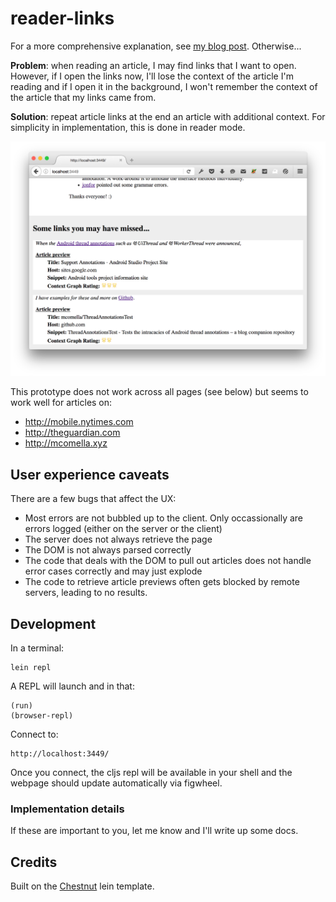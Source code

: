 # reader-links
For a more comprehensive explanation, see [my blog post][blog]. Otherwise...

**Problem**: when reading an article, I may find links that I want to open.
However, if I open the links now, I'll lose the
context of the article I'm reading and if I open it in the background,
I won't remember the context of the article that my links came from.

**Solution**: repeat article links at the end an article with additional
context. For simplicity in implementation, this is done in reader mode.

![screenshot](readme-res/screenshot.png)

This prototype does not work across all pages (see below) but seems to
work well for articles on:
* http://mobile.nytimes.com
* http://theguardian.com
* http://mcomella.xyz

## User experience caveats
There are a few bugs that affect the UX:
* Most errors are not bubbled up to the client. Only occassionally are errors
logged (either on the server or the client)
* The server does not always retrieve the page
* The DOM is not always parsed correctly
* The code that deals with the DOM to pull out articles does not handle error
cases correctly and may just explode
* The code to retrieve article previews often gets blocked by remote servers,
leading to no results.

## Development
In a terminal:

    lein repl

A REPL will launch and in that:

    (run)
    (browser-repl)

Connect to:

    http://localhost:3449/

Once you connect, the cljs repl will be available in your shell and the
webpage should update automatically via figwheel.

### Implementation details
If these are important to you, let me know and I'll write up some docs.

## Credits
Built on the [Chestnut][] lein template.

[Chestnut]: https://github.com/plexus/chestnut
[blog]: http://mcomella.xyz/blog/2016/enhancing-articles-through-hyperlinks.html
